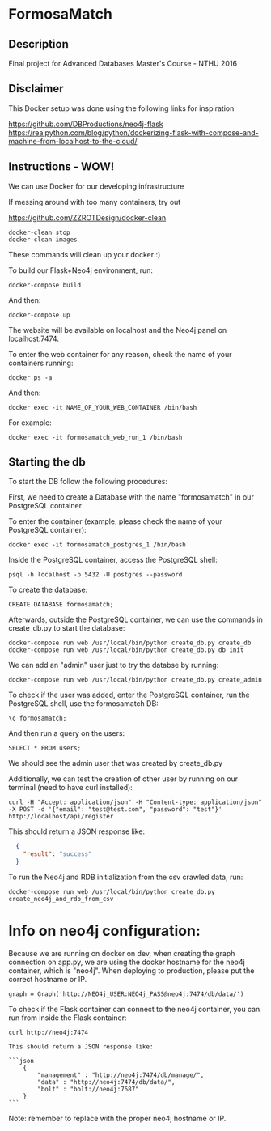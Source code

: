 # FormosaMatch

## Description

Final project for Advanced Databases Master's Course - NTHU 2016

## Disclaimer
This Docker setup was done using the following links for inspiration

https://github.com/DBProductions/neo4j-flask
https://realpython.com/blog/python/dockerizing-flask-with-compose-and-machine-from-localhost-to-the-cloud/

## Instructions - WOW!

We can use Docker for our developing infrastructure

If messing around with too many containers, try out

https://github.com/ZZROTDesign/docker-clean

	docker-clean stop
	docker-clean images

These commands will clean up your docker :)

To build our Flask+Neo4j environment, run:

	docker-compose build

And then:

	docker-compose up

The website will be available on localhost and the Neo4j panel on localhost:7474.

To enter the web container for any reason, check the name of your containers running:

	docker ps -a

And then:

	docker exec -it NAME_OF_YOUR_WEB_CONTAINER /bin/bash

For example:

	docker exec -it formosamatch_web_run_1 /bin/bash

## Starting the db

To start the DB follow the following procedures:

First, we need to create a Database with the name "formosamatch" in our PostgreSQL container

To enter the container (example, please check the name of your PostgreSQL container):

	docker exec -it formosamatch_postgres_1 /bin/bash

Inside the PostgreSQL container, access the PostgreSQL shell:

	psql -h localhost -p 5432 -U postgres --password

To create the database:

	CREATE DATABASE formosamatch;

Afterwards, outside the PostgreSQL container, we can use the commands in create_db.py to start the database:

	docker-compose run web /usr/local/bin/python create_db.py create_db
	docker-compose run web /usr/local/bin/python create_db.py db init

We can add an "admin" user just to try the databse by running:

	docker-compose run web /usr/local/bin/python create_db.py create_admin

To check if the user was added, enter the PostgreSQL container, run the PostgreSQL shell, use the formosamatch DB:

	\c formosamatch;

And then run a query on the users:

	SELECT * FROM users;

We should see the admin user that was created by create_db.py

Additionally, we can test the creation of other user by running on our terminal (need to have curl installed):

	curl -H "Accept: application/json" -H "Content-type: application/json" -X POST -d '{"email": "test@test.com", "password": "test"}' http://localhost/api/register

This should return a JSON response like:

```json
  {
    "result": "success"
  }
```

To run the Neo4j and RDB initialization from the csv crawled data, run:

	docker-compose run web /usr/local/bin/python create_db.py create_neo4j_and_rdb_from_csv

# Info on neo4j configuration:
Because we are running on docker on dev, when creating the graph connection on app.py, we are using the docker hostname for the neo4j container, which is "neo4j". When deploying to production, please put the correct hostname or IP.

	graph = Graph('http://NEO4j_USER:NEO4j_PASS@neo4j:7474/db/data/')

To check if the Flask container can connect to the neo4j container, you can run from inside the Flask container:

	curl http://neo4j:7474

	This should return a JSON response like:

	```json
		{
			"management" : "http://neo4j:7474/db/manage/",
			"data" : "http://neo4j:7474/db/data/",
			"bolt" : "bolt://neo4j:7687"
		}
	```

Note: remember to replace with the proper neo4j hostname or IP.
